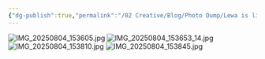 ```yaml
---
{"dg-publish":true,"permalink":"/02 Creative/Blog/Photo Dump/Lewa is like if a Hobbit and an Elf had a baby/","tags":["image","PhotoDump","blog"],"noteIcon":"","created":"2025-08-13T22:44:35.692-04:00"}
---
```



![IMG_20250804_153605.jpg](/img/user/IMG_20250804_153605.jpg)
![IMG_20250804_153653_14.jpg](/img/user/IMG_20250804_153653_14.jpg)
![IMG_20250804_153810.jpg](/img/user/IMG_20250804_153810.jpg)
![IMG_20250804_153845.jpg](/img/user/IMG_20250804_153845.jpg)
